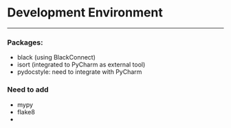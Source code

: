 # Development Environment

---

### Packages:
- black (using BlackConnect)
- isort (integrated to PyCharm as external tool)
- pydocstyle: need to integrate with PyCharm

### Need to add
- mypy
- flake8
- 